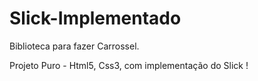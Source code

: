 # Slick-Implementado

Biblioteca para fazer Carrossel.

Projeto Puro - Html5, Css3, com implementação do Slick !
